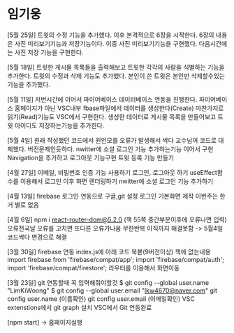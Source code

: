 # 임기웅
[5월 25일]
트윗의 수정 기능을 추가했다. 이후 본격적으로 6장을 시작한다.
6장의 내용은 사진 미리보기기능과 저장기능이다.
이중 사진 미리보기기능을 구현했다. 다음시간에는 사진 저장 기능을 구현한다.

[5월 18일]
트윗한 게시물 목록들을 출력해보고 트윗한 각각의 사람을 식별하는 기능을 추가한다.
트윗의 수정과 삭제 기능도 추가했다.
본인이 쓴 트윗은 본인만 삭제할수있는 기능을 추가했다.

[5월 11일]
저번시간에 이어서 파이어베이스 데이터베이스 연동을 진행한다.
파이어베이스 홈페이지가 아닌 VSC내부 fbase파일에서 데이터를 생성한다(Create)
마찬가지로 읽기(Read)기능도 VSC에서 구현한다.
생성한 데이터로 게시물 목록을 만들어보고 트윗 아이디도 저장하는기능을 추가한다.


[5월 4일]
원래 작성했던 코드에서 원인모를 오류가 발생해서 싹다 교수님꺼 코드로 대체했다. 버전문제인듯하다.
nwitter에 소셜 로그인 기능 추가하는기능 이어서 구현
Navigation을 추가하고 로그아웃 기능구현
트윗 등록 기능 만들기

[4월 27일]
이메일, 비밀번호 인증 기능 사용하기
로그인, 로그아웃 하기
useEffect함수를 이용해서 로그인 이후 화면 렌더링하기
nwitter에 소셜 로그인 기능 추가하기

[4월 13일]
firebase 로그인 연동으로 구글,git 설정
로그인 기본화면 제작
이번주는 한거 별로 없음

[4월 6일]
npm i react-router-dom@5.2.0 (책 55쪽 중간부분이후에 오류나면 입력)
오류천국날 오류를 고치면 또다른 오류가나옴 무한반복
아직까지 해결못함 -> 5월4일 코드싹다 변경으로 해결

[3월 30일]
firebase 연동
index.js에 아래 코드 북봍(9버전이상) 책에 없는내용
    import firebase from 'firebase/compat/app';
    import 'firebase/compat/auth';
    import 'firebase/compat/firestore';
라우터를 이용해서 화면이동

[3월 23일]
git 연동할때 꼭 입력해줘야할것
    $ git config --global user.name "LimKiWoong"
    $ git config --global user.email "lkw4670@naver.com"
    git config user.name   (이름확인)
    git config user.email  (이메일확인)
VSC extenstions에서 git graph 설치
VSC에서 Git 연동완료

[npm start] -> 홈페이지실행